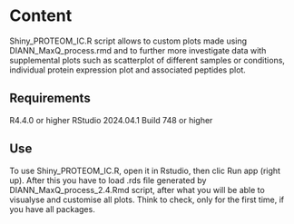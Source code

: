 # Content
Shiny_PROTEOM_IC.R script allows to custom plots made using DIANN_MaxQ_process.rmd and to further more investigate data with supplemental plots such as scatterplot of different samples or conditions, individual protein expression plot and associated peptides plot.

## Requirements
R4.4.0 or higher
RStudio 2024.04.1 Build 748 or higher

## Use
To use Shiny_PROTEOM_IC.R, open it in Rstudio, then clic Run app (right up). After this you have to load .rds file generated by DIANN_MaxQ_process_2.4.Rmd script, after what you will be able to visualyse and customise all plots.
Think to check, only for the first time, if you have all packages. 
